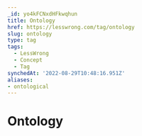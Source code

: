 ```yaml
---
_id: yo4kFCNxdHFkwqhun
title: Ontology
href: https://lesswrong.com/tag/ontology
slug: ontology
type: tag
tags:
  - LessWrong
  - Concept
  - Tag
synchedAt: '2022-08-29T10:48:16.951Z'
aliases:
- ontological
---
```


# Ontology
